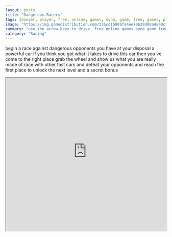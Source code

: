 ```yaml
---
layout: posts
title: "Dangerous Racers"
tags: [danger, player, free, online, games, oyna, game, free, games, play, play, games]
image: "https://img.gamedistribution.com/335cd1b90bfa4ee70b39d08a4ae0cf2d.jpg"
summary: "use the arrow keys to drive  free online games oyna game free games play play games"
category: "Racing"
---
```


begin a race against dangerous opponents you have at your disposal a powerful car if you think you got what it takes to drive this car then you ve come to the right place grab the wheel and show us what you are really made of race with other fast cars and defeat your opponents and reach the first place to unlock the next level and a secret bonus

<iframe width="100%" height="480px;" src="https://flash.gamedistribution.com?game=335cd1b90bfa4ee70b39d08a4ae0cf2d"></iframe>
